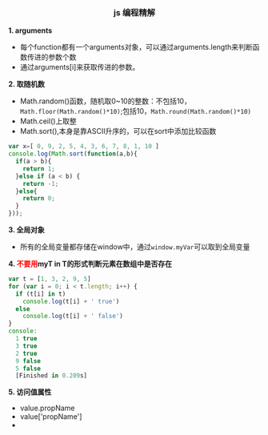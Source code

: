 ### <center>js 编程精解</center>
**1. arguments**

- 每个function都有一个arguments对象，可以通过arguments.length来判断函数传进的参数个数
- 通过arguments[i]来获取传进的参数。  

**2. 取随机数**

- Math.random()函数，随机取0~10的整数：不包括10，`Math.floor(Math.random()*10)`;包括10，`Math.round(Math.random()*10)`
- Math.ceil()上取整  
- Math.sort(),本身是靠ASCII升序的，可以在sort中添加比较函数
```js
var x=[ 0, 9, 2, 5, 4, 3, 6, 7, 8, 1, 10 ]
console.log(Math.sort(function(a,b){
  if(a > b){
    return 1;
  }else if (a < b) {
    return -1;
  }else{
    return 0;
  }
}));
```
**3. 全局对象**

- 所有的全局变量都存储在window中，通过`window.myVar`可以取到全局变量

**4. <font color='red'>不要用</font>myT in T的形式判断元素在数组中是否存在**

```js
var t = [1, 3, 2, 9, 5]
for (var i = 0; i < t.length; i++) {
  if (t[i] in t)
    console.log(t[i] + ' true')
  else
    console.log(t[i] + ' false')
}
console:
  1 true
  3 true
  2 true
  9 false
  5 false
  [Finished in 0.209s]
```
**5. 访问值属性**

- value.propName
- value['propName']  
- 